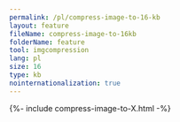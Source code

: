```yaml
---
permalink: /pl/compress-image-to-16-kb
layout: feature
fileName: compress-image-to-16kb
folderName: feature
tool: imgcompression
lang: pl
size: 16
type: kb
nointernationalization: true
---
```

{%- include compress-image-to-X.html -%}       
